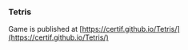### Tetris

 Game is published at [https://certif.github.io/Tetris/](https://certif.github.io/Tetris/)
